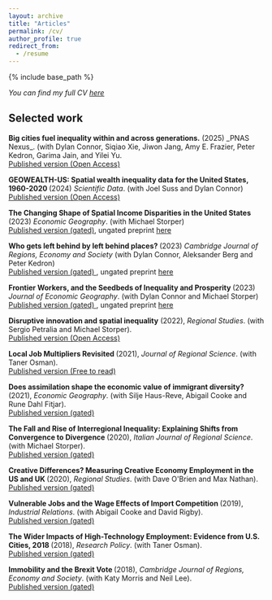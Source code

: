```yaml
---
layout: archive
title: "Articles"
permalink: /cv/
author_profile: true
redirect_from:
  - /resume
---
```


{% include base_path %}

_You can find my full CV <a href="/_pages/tkemeny_cv.pdf">here</a>_

<h2>Selected work</h2>
<b>Big cities fuel inequality within and across generations.</b> (2025) _PNAS Nexus_. (with Dylan Connor, Siqiao Xie, Jiwon Jang, Amy E. Frazier, Peter Kedron, Garima Jain, and Yilei Yu.    <br>   <a href="https://doi.org/10.1093/pnasnexus/pgae587" target="_blank">Published version (Open Access)</a>  <br>

<b>GEOWEALTH-US: Spatial wealth inequality data for the United States, 1960-2020 </b>(2024)  _Scientific Data_. (with Joel Suss and Dylan Connor) <br>   <a href="https://doi.org/10.1038/s41597-024-03059-9" target="_blank">Published version (Open Access)</a>  <br>

<b>The Changing Shape of Spatial Income Disparities in the United States </b>(2023) _Economic Geography_. (with Michael Storper) <br> <a href="https://doi.org/10.1080/00130095.2023.2244111" target="_blank"> Published version (gated)<a/>, ungated preprint <a href="https://osf.io/wnd8t/download" target="_blank">here</a>  <br>

<b>Who gets left behind by left behind places? </b>(2023) _Cambridge Journal of Regions, Economy and Society_ (with Dylan Connor, Aleksander Berg and Peter Kedron) <br> 
<a href="https://doi.org/10.1093/cjres/rsad031" target="_blank">Published version (gated) <a/>, ungated preprint <a href="https://osf.io/preprints/socarxiv/nkydt/download" target="_blank">here</a>  <br>

<b>Frontier Workers, and the Seedbeds of Inequality and Prosperity </b>(2023) _Journal of Economic Geography_. (with Dylan Connor and Michael Storper) <br> 
<a href="https://doi.org/10.1093/jeg/lbad018" target="_blank">Published version (gated) </a>, ungated preprint <a href="https://osf.io/d93sj/download" target="_blank">here</a>  <br>

<b>Disruptive innovation and spatial inequality</b> (2022), _Regional Studies_. (with Sergio Petralia and Michael Storper). <br> <a href="https://doi.org/10.1080/00343404.2022.2076824" target=_blank> Published version (Open Access)</a> <br>

<b>Local Job Multipliers Revisited </b>(2021), _Journal of Regional Science_. (with Taner
Osman). <br><a href="https://doi.org/10.1111/jors.12561" target=_blank> Published version (Free to read)</a> <br>

<b>Does assimilation shape the economic value of immigrant diversity? </b>(2021), _Economic Geography_. (with Silje Haus-Reve, Abigail Cooke and Rune Dahl Fitjar). <br>
 		 <a href="https://doi.org/10.1080/00130095.2021.1897462" target=_blank>  Published version (gated)</a> <br>

<b>The Fall and Rise of Interregional Inequality: Explaining Shifts from Convergence to Divergence </b> (2020), _Italian Journal of Regional Science_. (with Michael Storper). <br>
 		 <a href="https://www.rivisteweb.it/doi/10.14650/97084" target=_blank>  Published version (gated) </a><br>
		 
<b>Creative Differences? Measuring Creative Economy Employment in the US and UK </b>(2020), _Regional Studies_. (with Dave O'Brien and Max Nathan). <br>
 		 <a href="https://doi.org/10.1080/00343404.2019.1625484" target=_blank> Published version (gated) </a><br>
		 
<b>Vulnerable Jobs and the Wage Effects of Import Competition </b> (2019), _Industrial Relations_. (with Abigail Cooke and David Rigby). <br>
 		<a href="https://doi.org/10.1111/irel.12240" target=_blank> Published version (gated)  </a><br>
		 
<b>The Wider Impacts of High-Technology Employment: Evidence from U.S. Cities, 2018 </b> (2018), _Research Policy_. (with Taner Osman). <br>
 		 <a href="https://doi.org/10.1016/j.respol.2018.06.005" target=_blank> Published version (gated)   </a><br>

<b>Immobility and the Brexit Vote </b> (2018), _Cambridge Journal of Regions, Economy and Society_. (with Katy Morris and Neil Lee). <br>
 		<a href="https://doi.org/10.1093/cjres/rsx027" target=_blank> Published version (gated)  </a><br>
		
 